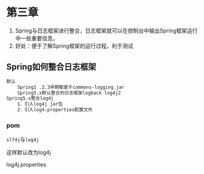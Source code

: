 # 第三章
1. Spring与日志框架进行整合，日志框架就可以在控制台中输出Spring框架运行中一些重要信息。
2. 好处：便于了解Spring框架的运行过程，利于测试



## Spring如何整合日志框架

```markdown
默认
	Spring1 .2.3早期都是于commons-logging.jar
	Spring5.x默认整合的日志框架logback log4j2
Spring5.x整合log4j
	1．引入log4j jar包
	2．引入log4.properties配置文件
```

### pom

<dependency>`slf4j`与`log4j`

这样默认改为log4j

log4j.properties

